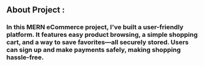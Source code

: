<h2>About Project : </h2>
<h3> In this MERN eCommerce project, I've built a user-friendly platform. It features easy product browsing, a simple shopping cart, and a way to save favorites—all securely stored. Users can sign up and make payments safely, making shopping hassle-free. </h3>